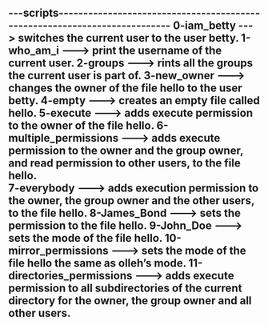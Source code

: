 ---scripts--------------------------------------------------------------------------
0-iam_betty                  ---> switches the current user to the user betty.
1-who_am_i                   ---> print the username of the current user.
2-groups                     ---> rints all the groups the current user is part of.
3-new_owner                  ---> changes the owner of the file hello to the user
			     	  betty.
4-empty                      ---> creates an empty file called hello.
5-execute                    ---> adds execute permission to the owner of the file
			     	  hello.
6-multiple_permissions       ---> adds execute permission to the owner and the
			     	  group owner, and read permission to other users,
				  to the file hello.   
7-everybody                  ---> adds execution permission to the owner, the
			     	  group owner and the other users, to the file
				  hello.
8-James_Bond                 ---> sets the permission to the file hello.
9-John_Doe                   ---> sets the mode of the file hello.
10-mirror_permissions        ---> sets the mode of the file hello the same as
			     	  olleh’s mode.
11-directories_permissions   ---> adds execute permission to all subdirectories of
			     	  the current directory for the owner, the group
				  owner and all other users.
------------------------------------------------------------------------------------